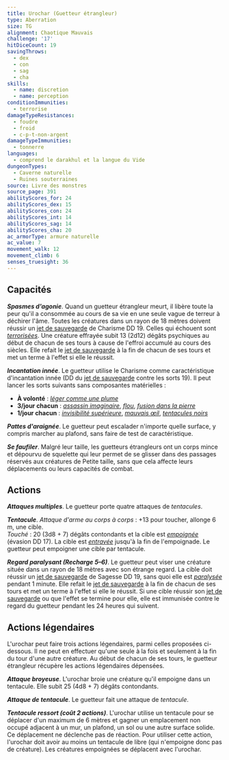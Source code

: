 ```yaml
---
title: Urochar (Guetteur étrangleur)
type: Aberration
size: TG
alignment: Chaotique Mauvais
challenge: '17'
hitDiceCount: 19
savingThrows:
  - dex
  - con
  - sag
  - cha
skills:
  - name: discretion
  - name: perception
conditionImmunities:
  - terrorise
damageTypeResistances:
  - foudre
  - froid
  - c-p-t-non-argent
damageTypeImmunities:
  - tonnerre
languages:
  - comprend le darakhul et la langue du Vide
dungeonTypes:
  - Caverne naturelle
  - Ruines souterraines
source: Livre des monstres
source_page: 391
abilityScores_for: 24
abilityScores_dex: 15
abilityScores_con: 24
abilityScores_int: 14
abilityScores_sag: 14
abilityScores_cha: 20
ac_armorType: armure naturelle
ac_value: 7
movement_walk: 12
movement_climb: 6
senses_truesight: 36
---
```

## Capacités
_**Spasmes d'agonie**_. Quand un guetteur étrangleur meurt, il libère toute la peur qu'il a consommée au cours de sa vie en une seule vague de terreur à déchirer l'âme. Toutes les créatures dans un rayon de 18 mètres doivent réussir un [jet de sauvegarde](/utiliser-les-caracteristiques/#jets-de-sauvegarde) de Charisme DD 19. Celles qui échouent sont [_terrorisées_](/gerer-la-sante-du-personnage/#terrorise). Une créature effrayée subit 13 (2d12) dégâts psychiques au début de chacun de ses tours à cause de l'effroi accumulé au cours des siècles. Elle refait le [jet de sauvegarde](/utiliser-les-caracteristiques/#jets-de-sauvegarde) à la fin de chacun de ses tours et met un terme à l'effet si elle le réussit.

_**Incantation innée**_. Le guetteur utilise le Charisme comme caractéristique d'incantation innée (DD du [jet de sauvegarde](/utiliser-les-caracteristiques/#jets-de-sauvegarde) contre les sorts 19). Il peut lancer les sorts suivants sans composantes matérielles :
* **À volonté** : [_léger comme une plume_](/grimoire/leger-comme-une-plume/)
* **3/jour chacun** : [_assassin imaginaire_](/grimoire/assassin-imaginaire/), [_flou_](/grimoire/flou/), [_fusion dans la pierre_](/grimoire/fusion-dans-la-pierre/)
* **1/jour chacun** : [_invisibilité supérieure_](/grimoire/invisibilite-superieure/), [_mauvais œil_](/grimoire/mauvais-oeil/), [_tentacules noirs_](/grimoire/tentacules-noirs/)

_**Pattes d'araignée**_. Le guetteur peut escalader n'importe quelle surface, y compris marcher au plafond, sans faire de test de caractéristique.

_**Se faufiler**_. Malgré leur taille, les guetteurs étrangleurs ont un corps mince et dépourvu de squelette qui leur permet de se glisser dans des passages réservés aux créatures de Petite taille, sans que cela affecte leurs déplacements ou leurs capacités de combat.

## Actions
_**Attaques multiples**_. Le guetteur porte quatre attaques de _tentacules_.

_**Tentacule**_. _Attaque d'arme au corps à corps_ : +13 pour toucher, allonge 6 m, une cible.  
_Touché_ : 20 (3d8 + 7) dégâts contondants et la cible est [_empoignée_](/gerer-la-sante-du-personnage/#empoigne) (évasion DD 17). La cible est [_entravée_](/gerer-la-sante-du-personnage/#entrave) jusqu'à la fin de l'empoignade. Le guetteur peut empoigner une cible par tentacule.

_**Regard paralysant (Recharge 5–6)**_. Le guetteur peut viser une créature située dans un rayon de 18 mètres avec son étrange regard. La cible doit réussir un [jet de sauvegarde](/utiliser-les-caracteristiques/#jets-de-sauvegarde) de Sagesse DD 19, sans quoi elle est [_paralysée_](/gerer-la-sante-du-personnage/#paralyse) pendant 1 minute. Elle refait le [jet de sauvegarde](/utiliser-les-caracteristiques/#jets-de-sauvegarde) à la fin de chacun de ses tours et met un terme à l'effet si elle le réussit. Si une cible réussir son [jet de sauvegarde](/utiliser-les-caracteristiques/#jets-de-sauvegarde) ou que l'effet se termine pour elle, elle est immunisée contre le regard du guetteur pendant les 24 heures qui suivent.

## Actions légendaires
L'urochar peut faire trois actions légendaires, parmi celles proposées ci-dessous. Il ne peut en effectuer qu'une seule à la fois et seulement à la fin du tour d'une autre créature. Au début de chacun de ses tours, le guetteur étrangleur récupère les actions légendaires dépensées.

_**Attaque broyeuse**_. L'urochar broie une créature qu'il empoigne dans un tentacule. Elle subit 25 (4d8 + 7) dégâts contondants.

_**Attaque de tentacule**_. Le guetteur fait une attaque de _tentacule_.

_**Tentacule ressort (coût 2 actions)**_. L'urochar utilise un tentacule pour se déplacer d'un maximum de 6 mètres et gagner un emplacement non occupé adjacent à un mur, un plafond, un sol ou une autre surface solide. Ce déplacement ne déclenche pas de réaction. Pour utiliser cette action, l'urochar doit avoir au moins un tentacule de libre (qui n'empoigne donc pas de créature). Les créatures empoignées se déplacent avec l'urochar.
